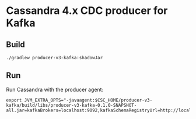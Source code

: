 # Cassandra 4.x CDC producer for Kafka

## Build

    ./gradlew producer-v3-kafka:shadowJar

## Run

Run Cassandra with the producer agent:

    export JVM_EXTRA_OPTS="-javaagent:$CSC_HOME/producer-v3-kafka/build/libs/producer-v3-kafka-0.1.0-SNAPSHOT-all.jar=kafkaBrokers=localhost:9092,kafkaSchemaRegistryUrl=http://localhost:8081"

